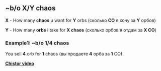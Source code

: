 ## ~b/o X/Y chaos

**X** - How many **chaos** u want for **Y** orbs	(сколько **CO** я хочу за **Y** орбов)

**Y** - How many **orbs** i take for **X chaos**	(сколько орбов я отдам за **X CO**)

### Example1: ~b/o 1/4 chaos

You sell **4** orb for **1** chaos				(вы продаете **4** орба за **1** CO)

[**Chistor video**](https://youtu.be/JYPE3X0u40M)